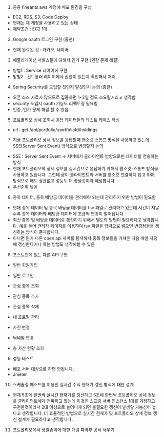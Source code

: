1. 공용 fineants aws 계정에 배포 환경을 구성
- EC2, RDS, S3, Code Deploy
- 현재는 제 계정을 사용하고 있는 상태
- 제약조건 : EC2 1대

2. Google oauth 로그인 구현 (종현)
- 현재 완료된 것 : 카카오, 네이버

3. 애플리케이션 서비스들에 대해서 인가 구현 (권한 문제 해결)
- 방법1 : Service 레이어에 구현
- 방법2 : 컨트롤러 레이어에서 권한이 있는지 확인해서 처리

4. Spring Security를 도입할 것인지 말것인지 논의 (종현)
- 오픈 소스 자료가 많으므로 집중하면 1~2일 정도 소요될거라고 생각함
- security 도입시 oauth 기능도 리팩토링 필요함
- 인증, 인가 문제 해결 할 수 있음

5.  포트폴리오 상세 조회시 응답 데이터들의 테스트 케이스 작성
- url : get /api/portfolio/:portfolioId/holdings

7. 지금 포트폴리오 상세 정보를 응답할때 웹소켓 스톰프 방식을 사용하고 있는데 SSE(Server Sent Event) 방식으로 변경할지 논의
- SSE : Server Sent Event -> 서버에서 클라이언트 방향으로만 데이터를 전송하는 방식
- 현재 포트폴리오의 상세 정보를 실시간으로 응답하기 위해서 웹소켓-스톰프 방식을 사용하고 있습니다. 그런데 굳이 클라이언트와 서버를 웹소켓 연결하지 않고 SSE 방식으로 해도 상관없고 성능도 더 좋을것이라 예상합니다.
- 우선순위 낮음

8. 종목 데이터, 종목 배당금 데이터를 관리해야 되는데 관리하기 위한 방법이 필요함
- 현재 종목 데이터 및 종목 배당금 데이터를 tsv 파일로 관리하고 있는데 시간이 지날수록 종목 데이터와 배당금 데이터에 조금씩 변경이 일어납니다.
- 최신 종목 및 배당금 데이터로 갱신하기 위해서 별도의 방법이 필요하다고 생각합니다. 예를 들어 관리자 페이지를 이용하여 tsv 파일을 입력으로 넣으면 변경점들을 갱신하는 방식이 존재합니다.
- 아니면 뭔가 다른 open api 서버를 탐색해서 종목 정보들을 가져온 다음 매일 자정에 갱신한다거나 하는 방법도 생각해볼 수 있음


8. 포스트맨에 있는 다른 API 구현
- 일반 회원가입
- 일반 로그인
- 관심 종목 조회
- 관심 종목 추가
- 관심 종목 삭제
- 내 프로필 관리

- 사진 변경
- 닉네임 변경

- 총 자산 현황 조회


9. 성능 테스트
- 배포 서버 대상으로 하면 안됩니다.
- Jmeter

10. 스케줄링 메소드를 이용한 실시간 주식 현재가 갱신 방식에 대한 설계
- 현재 5초에 한번씩 실시간 현재가를 갱신하고 5초에 한번씩 포트폴리오 상세 정보를 클라이언트에게 전파하고 있는데 이것은 스프링 서버 인스턴스 1대를 가정하고 구현한것이라서 2대 이상으로 늘어나게 되면 불필요한 갱신이 발생할 가능성이 높다고 생각합니다. 더 효율적인 방법으로 실시간 현재가 및 포트폴리오 상세 정보 갱신 설계가 필요하다고 생각합니다.

11. 포트폴리오에서 당일손익에 대한 개념 파악후 공식 세우기